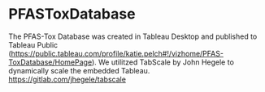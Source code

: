 # PFASToxDatabase

The PFAS-Tox Database was created in Tableau Desktop and published to Tableau Public (https://public.tableau.com/profile/katie.pelch#!/vizhome/PFAS-ToxDatabase/HomePage). 
We utilitzed TabScale by John Hegele to dynamically scale the embedded Tableau. https://gitlab.com/jhegele/tabscale
